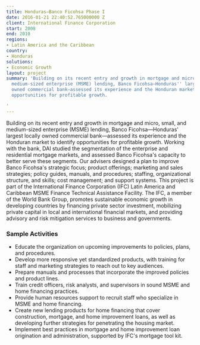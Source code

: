 ```yaml
---
title: Honduras—Banco Ficohsa Phase I
date: 2016-01-21 22:40:52.765000000 Z
client: International Finance Corporation
start: 2008
end: 2010
regions:
- Latin America and the Caribbean
country:
- Honduras
solutions:
- Economic Growth
layout: project
summary: 'Building on its recent entry and growth in mortgage and micro, small, and
  medium-sized enterprise (MSME) lending, Banco Ficohsa—Honduras'' largest locally
  owned commercial bank—assessed its experience and the Honduran market to identify
  opportunities for profitable growth.

'
---
```


Building on its recent entry and growth in mortgage and micro, small, and medium-sized enterprise (MSME) lending, Banco Ficohsa—Honduras' largest locally owned commercial bank—assessed its experience and the Honduran market to identify opportunities for profitable growth. Working with the bank, DAI studied the segmentation of the enterprise and residential mortgage markets, and assessed Banco Ficohsa's capacity to better serve these segments. Our advisers designed a plan to improve Banco Ficohsa's strategic focus; product offerings; marketing and sales strategies; policy guides, manuals, and procedures; staffing, organizational structure, and skills; cost management; and support systems. This project is part of the International Finance Corporation (IFC) Latin America and Caribbean MSME Finance Technical Assistance Facility. The IFC, a member of the World Bank Group, promotes sustainable economic growth in developing countries by financing private sector investment, mobilizing private capital in local and international financial markets, and providing advisory and risk mitigation services to business and governments.

###  Sample Activities

* Educate the organization on upcoming improvements to policies, plans, and procedures.
* Develop more responsive yet standardized products, with training for staff and marketing strategies to reach out to key audiences.
* Prepare manuals and processes that incorporate the improved policies and product lines.
* Train credit officers, risk analysts, and supervisors in sound MSME and home financing practices.
* Provide human resources support to recruit staff who specialize in MSME and home financing.
* Create new lending products for home financing that cover construction, mortgage, and home improvement loans, as well as developing further strategies for penetrating the housing market.
* Implement best practices in mortgage and home improvement loan origination and administration, supported by IFC's mortgage tool kit.
